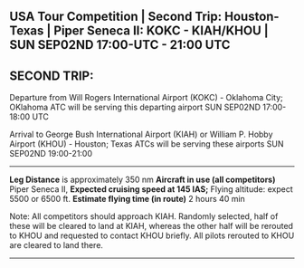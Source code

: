 USA Tour Competition | Second Trip: Houston-Texas | Piper Seneca II: KOKC - KIAH/KHOU | SUN SEP02ND 17:00-UTC - 21:00 UTC
--------------------------------------------------------------------------------------------------------------------------


SECOND TRIP:
------------
Departure from Will Rogers International Airport (KOKC) - Oklahoma City; OKlahoma
ATC will be serving this departing airport SUN SEP02ND 17:00-18:00 UTC

Arrival to George Bush International Airport (KIAH) or William P. Hobby Airport (KHOU) - Houston; Texas
ATCs will be serving these airports SUN SEP02ND 19:00-21:00


************************************************************************************
<b>Leg Distance</b> is approximately 350 nm
<b>Aircraft in use (all competitors)</b> Piper Seneca II,
<b>Expected cruising speed at 145 IAS;</b> Flying altitude: expect 5500 or 6500 ft.
<b>Estimate flying time (in route)</b> 2 hours 40 min

Note: All competitors should approach KIAH. Randomly selected,
half of these will be cleared to land at KIAH, whereas the other half
will be rerouted to KHOU and requested to contact KHOU briefly.
All pilots rerouted to KHOU are cleared to land there.
***********************************************************************************
